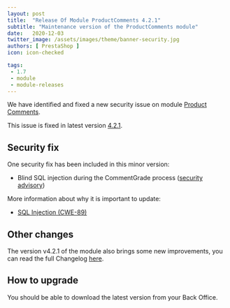 ```yaml
---
layout: post
title:  "Release Of Module ProductComments 4.2.1"
subtitle: "Maintenance version of the ProductComments module"
date:   2020-12-03
twitter_image: /assets/images/theme/banner-security.jpg
authors: [ PrestaShop ]
icon: icon-checked

tags:
 - 1.7
 - module
 - module-releases
---
```


We have identified and fixed a new security issue on module [Product Comments](https://github.com/PrestaShop/productcomments/).

This issue is fixed in latest version [4.2.1](https://github.com/PrestaShop/productcomments/releases/tag/v4.2.1).

## Security fix

One security fix has been included in this minor version:

- Blind SQL injection during the CommentGrade process ([security advisory](https://github.com/PrestaShop/productcomments/security/advisories/GHSA-5v44-7647-xfw9))

More information about why it is important to update:
- [SQL Injection (CWE-89)](https://cwe.mitre.org/data/definitions/89.html)

## Other changes

The version v4.2.1 of the module also brings some new improvements, you can read the full Changelog [here](https://github.com/PrestaShop/productcomments/releases/tag/v4.2.1).

## How to upgrade

You should be able to download the latest version from your Back Office.
